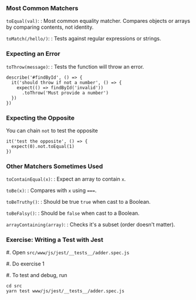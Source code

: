 ### Most Common Matchers

`toEqual(val)`:
  : Most common equality matcher. Compares objects or arrays by comparing contents, not identity.

`toMatch(/hello/)`:
  : Tests against regular expressions or strings.


### Expecting an Error

`toThrow(message)`:
  : Tests the function will throw an error.

~~~ {.javascript}
describe('#findById', () => {
  it('should throw if not a number', () => {
    expect(() => findById('invalid'))
      .toThrow('Must provide a number')
  })
})
~~~

### Expecting the Opposite

You can chain `not` to test the opposite

~~~ {.javascript}
it('test the opposite', () => {
  expect(0).not.toEqual(1)
})
~~~

### Other Matchers Sometimes Used

`toContainEqual(x)`:
  : Expect an array to contain `x`.

`toBe(x)`:
  : Compares with `x` using `===`.

`toBeTruthy()`:
  : Should be true `true` when cast to a Boolean.

`toBeFalsy()`:
  : Should be `false` when cast to a Boolean.

`arrayContaining(array)`:
  : Checks it's a subset (order doesn't matter).

### Exercise: Writing a Test with Jest

  #. Open `src/www/js/jest/__tests__/adder.spec.js`

  #. Do exercise 1

  #. To test and debug, run

~~~
cd src
yarn test www/js/jest/__tests__/adder.spec.js
~~~
